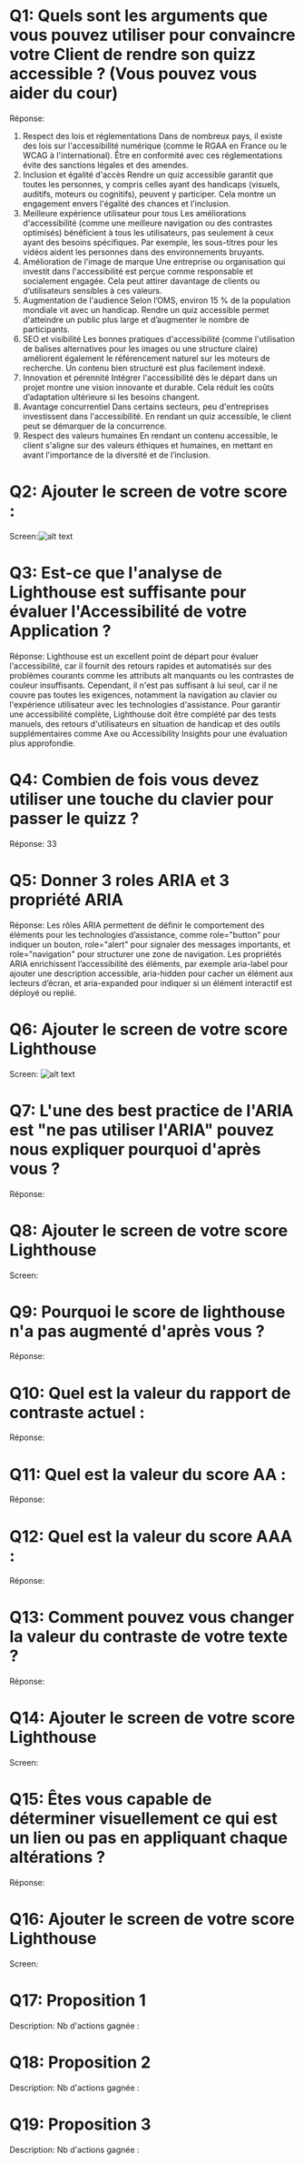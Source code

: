 # Q1: Quels sont les arguments que vous pouvez utiliser pour convaincre votre Client de rendre son quizz accessible ? (Vous pouvez vous aider du cour)
Réponse:
1. Respect des lois et réglementations
Dans de nombreux pays, il existe des lois sur l'accessibilité numérique (comme le RGAA en France ou le WCAG à l'international).
Être en conformité avec ces réglementations évite des sanctions légales et des amendes.
2. Inclusion et égalité d'accès
Rendre un quiz accessible garantit que toutes les personnes, y compris celles ayant des handicaps (visuels, auditifs, moteurs ou cognitifs), peuvent y participer.
Cela montre un engagement envers l'égalité des chances et l'inclusion.
3. Meilleure expérience utilisateur pour tous
Les améliorations d'accessibilité (comme une meilleure navigation ou des contrastes optimisés) bénéficient à tous les utilisateurs, pas seulement à ceux ayant des besoins spécifiques.
Par exemple, les sous-titres pour les vidéos aident les personnes dans des environnements bruyants.
4. Amélioration de l'image de marque
Une entreprise ou organisation qui investit dans l'accessibilité est perçue comme responsable et socialement engagée.
Cela peut attirer davantage de clients ou d’utilisateurs sensibles à ces valeurs.
5. Augmentation de l'audience
Selon l’OMS, environ 15 % de la population mondiale vit avec un handicap.
Rendre un quiz accessible permet d'atteindre un public plus large et d’augmenter le nombre de participants.
6. SEO et visibilité
Les bonnes pratiques d'accessibilité (comme l'utilisation de balises alternatives pour les images ou une structure claire) améliorent également le référencement naturel sur les moteurs de recherche.
Un contenu bien structuré est plus facilement indexé.
7. Innovation et pérennité
Intégrer l'accessibilité dès le départ dans un projet montre une vision innovante et durable.
Cela réduit les coûts d’adaptation ultérieure si les besoins changent.
8. Avantage concurrentiel
Dans certains secteurs, peu d'entreprises investissent dans l'accessibilité. En rendant un quiz accessible, le client peut se démarquer de la concurrence.
9. Respect des valeurs humaines
En rendant un contenu accessible, le client s'aligne sur des valeurs éthiques et humaines, en mettant en avant l'importance de la diversité et de l’inclusion.

# Q2: Ajouter le screen de votre score :
Screen:![alt text](image.png)

# Q3: Est-ce que l'analyse de Lighthouse est suffisante pour évaluer l'Accessibilité de votre Application ?
Réponse: Lighthouse est un excellent point de départ pour évaluer l'accessibilité, car il fournit des retours rapides et automatisés sur des problèmes courants comme les attributs alt manquants ou les contrastes de couleur insuffisants. Cependant, il n'est pas suffisant à lui seul, car il ne couvre pas toutes les exigences, notamment la navigation au clavier ou l'expérience utilisateur avec les technologies d'assistance. Pour garantir une accessibilité complète, Lighthouse doit être complété par des tests manuels, des retours d'utilisateurs en situation de handicap et des outils supplémentaires comme Axe ou Accessibility Insights pour une évaluation plus approfondie.

# Q4: Combien de fois vous devez utiliser une touche du clavier pour passer le quizz ?
Réponse: 33

# Q5: Donner 3 roles ARIA et 3 propriété ARIA
Réponse: Les rôles ARIA permettent de définir le comportement des éléments pour les technologies d’assistance, comme role="button" pour indiquer un bouton, role="alert" pour signaler des messages importants, et role="navigation" pour structurer une zone de navigation. Les propriétés ARIA enrichissent l’accessibilité des éléments, par exemple aria-label pour ajouter une description accessible, aria-hidden pour cacher un élément aux lecteurs d’écran, et aria-expanded pour indiquer si un élément interactif est déployé ou replié.

# Q6: Ajouter le screen de votre score Lighthouse
Screen: ![alt text](image-1.png)

# Q7: L'une des best practice de l'ARIA est "ne pas utiliser l'ARIA" pouvez nous expliquer pourquoi d'après vous ?
Réponse:

# Q8: Ajouter le screen de votre score Lighthouse
Screen:

# Q9: Pourquoi le score de lighthouse n'a pas augmenté d'après vous ?
Réponse:

# Q10: Quel est la valeur du rapport de contraste actuel :
Réponse:

# Q11: Quel est la valeur du score AA :
Réponse:

# Q12: Quel est la valeur du score AAA :
Réponse:

# Q13: Comment pouvez vous changer la valeur du contraste de votre texte ?
Réponse:

# Q14: Ajouter le screen de votre score Lighthouse
Screen:

# Q15: Êtes vous capable de déterminer visuellement ce qui est un lien ou pas en appliquant chaque altérations ?
Réponse:

# Q16: Ajouter le screen de votre score Lighthouse
Screen:

# Q17:  Proposition 1
Description:
Nb d'actions gagnée : 

# Q18:  Proposition 2
Description:
Nb d'actions gagnée : 

# Q19:  Proposition 3
Description:
Nb d'actions gagnée : 
